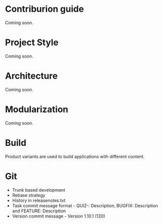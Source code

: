 # Contriburion guide

Coming soon.

# Project Style

Coming soon.

# Architecture

Coming soon.

# Modularization

Coming soon.

# Build

Product variants are used to build applications with different content.

# Git

* Trunk based development
* Rebase strategy
* History in releasenotes.txt
* Task commit message format - QUIZ-<NUM>: Description, BUGFIX: Description and FEATURE: Description
* Version commit message - Version 1.10.1 (120)
